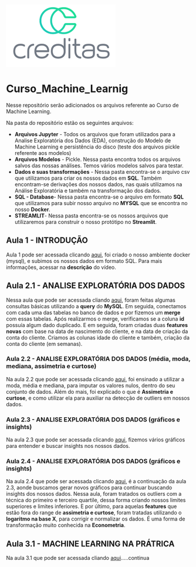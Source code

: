 ![logo Creditas](logo.png)

# Curso_Machine_Learnig

Nesse repositório serão adicionados os arquivos referente ao Curso de Machine Learning. 

Na pasta do repositório estão os seguintes arquivos:

- **Arquivos Jupyter** -  Todos os arquivos que foram utilizados para a Analise Exploratória dos Dados (EDA), construção do Modelo de Machine Learning e persistência do disco (teste dos arquivos pickle referente aos modelos)
- **Arquivos Modelos** - Pickle. Nessa pasta encontra todos os arquivos salvos das nossas análises. Temos vários modelos salvos para testar. 
- **Dados e suas transformações** - Nessa pasta encontra-se o arquivo csv que utilizamos para criar os nossos dados em **SQL**. Também encontram-se derivações dos nossos dados, nas quais utilizamos na Análise Exploratória e também na transformação dos dados. 
- **SQL - Database**- Nessa pasta encontra-se o arquivo em formato **SQL** que utilizamos para subir nosso arquivo no **MYSQL** que se encontra no nosso **Docker**. 
- **STREAMLIT**- Nessa pasta encontra-se os nossos arquivos que utilizaremos para construir o nosso protótipo no **Streamlit**. 

## Aula 1 - INTRODUÇÃO
Aula 1 pode ser acessada clicando [aqui](https://www.youtube.com/watch?v=XANG7SKdVu0&t=4s), foi criado o nosso ambiente docker (mysql), e subimos os nossos dados em formato SQL. Para mais informações, acessar na **descrição** do vídeo. 

## Aula 2.1 - ANALISE EXPLORATÓRIA DOS DADOS
Nessa aula que pode ser acessada cliando [aqui](https://www.youtube.com/watch?v=nF-BHtiSfy0&t=16s), foram feitas algumas consultas básicas utilizando a **query** do **MySQL**. Em seguida, conectamos com cada uma das tabelas no banco de dados e por fizemos um **merge** com essas tabelas. Após realizarmos o merge, verificamos se a coluna **id** possuía algum dado duplicado. E em seguida, foram criadas duas **features novas** com base na data de nascimento do cliente, e na data de criação da conta do cliente. Criamos as colunas idade do cliente e também, criação da conta do cliente (em semanas). 

### Aula 2.2 - ANALISE EXPLORATÓRIA DOS DADOS (média, moda, mediana, assimetria e curtose)
Na aula 2.2 que pode ser acessada clicando [aqui](https://www.youtube.com/watch?v=io0-P4wEcsg&t=30s), foi ensinado a utilizar a moda, média e mediana, para imputar os valores nulos, dentro do seu conjunto de dados. 
Além do mais, foi explicado o que é **Assimetria e curtose**, e como utilizar ela para auxiliar na detecção de outliers em nossos dados. 

### Aula 2.3 - ANALISE EXPLORATÓRIA DOS DADOS (gráficos e insights)
Na aula 2.3 que pode ser acessada clicando [aqui](https://www.youtube.com/watch?v=SuebV-O1tr4&t=5s), fizemos vários gráficos para entender e buscar insights nos nossos dados. 

### Aula 2.4 - ANALISE EXPLORATÓRIA DOS DADOS (gráficos e insights)
Na aula 2.4 que pode ser acessada clicando [aqui](https://www.youtube.com/watch?v=r9QPEx_2p6g&t=29s), é a continuação da aula 2.3, aonde buscamos gerar novos gráficos para continuar buscando insights dos nossos dados. Nessa aula, foram tratados os outliers com a técnica do primeiro e terceiro quartile, dessa forma criando nossos limites superiores e limites inferiores. E por último, para aquelas **features** que estão fora do range de **assimetria e curtose**, foram tratadas utilizando o **logaritmo na base X**, para corrigir e normalizar os dados. É uma forma de transformação muito conhecida na **Econometria**. 


## Aula 3.1 - MACHINE LEARNING NA PRÁTRICA
Na aula 3.1 que pode ser acessada cliando [aqui](https://www.youtube.com/watch?v=5J3BVf-QSqg).....continua
